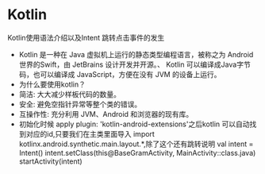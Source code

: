 # Kotlin
Kotlin使用语法介绍以及Intent 跳转点击事件的发生
* Kotlin 是一种在 Java 虚拟机上运行的静态类型编程语言，被称之为 Android 世界的Swift，由 JetBrains 设计开发并开源。、
 Kotlin 可以编译成Java字节码，也可以编译成 JavaScript，方便在没有 JVM 的设备上运行。
 * 为什么要使用kotlin？
 * 简洁: 大大减少样板代码的数量。
 * 安全: 避免空指针异常等整个类的错误。
 * 互操作性: 充分利用 JVM、Android 和浏览器的现有库。
 * 初始化时候 apply plugin: 'kotlin-android-extensions'之后kotlin 可以自动找到对应的id,只要我们在主类里面导入
 import kotlinx.android.synthetic.main.layout.*,除了这个还有跳转说明       val intent = Intent() intent.setClass(this@BaseGramActivity, MainActivity::class.java)
 startActivity(intent)

